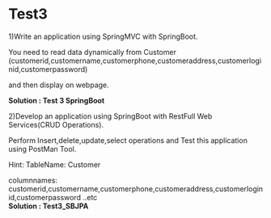 # Test3
1)Write an application using SpringMVC with SpringBoot.

You need to read data dynamically from Customer (customerid,customername,customerphone,customeraddress,customerloginid,customerpassword)

 and then display on webpage.
 
<b> Solution : Test 3 SpringBoot</b>





2)Develop an application using SpringBoot with RestFull Web Services(CRUD Operations).

 Perform Insert,delete,update,select operations and Test this application using PostMan Tool.

Hint: TableName: Customer

  columnnames: customerid,customername,customerphone,customeraddress,customerloginid,customerpassword ..etc<br>
  <b> Solution : Test3_SBJPA</b>


